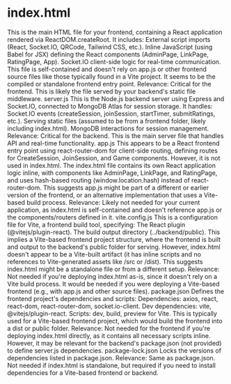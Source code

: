 # index.html
This is the main HTML file for your frontend, containing a React application rendered via ReactDOM.createRoot. It includes:
External script imports (React, Socket.IO, QRCode, Tailwind CSS, etc.).
Inline JavaScript (using Babel for JSX) defining the React components (AdminPage, LinkPage, RatingPage, App).
Socket.IO client-side logic for real-time communication.
This file is self-contained and doesn't rely on app.js or other frontend source files like those typically found in a Vite project. It seems to be the compiled or standalone frontend entry point.
Relevance: Critical for the frontend. This is likely the file served by your backend's static file middleware.
server.js
This is the Node.js backend server using Express and Socket.IO, connected to MongoDB Atlas for session storage.
It handles:
Socket.IO events (createSession, joinSession, startTimer, submitRatings, etc.).
Serving static files (assumed to be from a frontend folder, likely including index.html).
MongoDB interactions for session management.
Relevance: Critical for the backend. This is the main server file that handles API and real-time functionality.
app.js
This appears to be a React frontend entry point using react-router-dom for client-side routing, defining routes for CreateSession, JoinSession, and Game components.
However, it is not used in index.html. The index.html file contains its own React application logic inline, with components like AdminPage, LinkPage, and RatingPage, and uses hash-based routing (window.location.hash) instead of react-router-dom.
This suggests app.js might be part of a different or earlier version of the frontend, or an alternative implementation that uses a Vite-based build process.
Relevance: Likely not needed for your current application, as index.html is self-contained and doesn't reference app.js or the components/routers defined in it.
vite.config.js
This is a configuration file for Vite, a frontend build tool, specifying:
The React plugin (@vitejs/plugin-react).
The build output directory (../backend/public).
This implies a Vite-based frontend project structure, where the frontend is built and output to the backend's public folder for serving.
However, index.html doesn't appear to be a Vite-built artifact (it has inline scripts and no references to Vite-generated assets like /src or /dist). This suggests index.html might be a standalone file or from a different setup.
Relevance: Not needed if you're deploying index.html as-is, since it doesn't rely on a Vite build process. It would be needed if you were deploying a Vite-based frontend (e.g., with app.js and other source files).
package.json
Defines the frontend project's dependencies and scripts:
Dependencies: axios, react, react-dom, react-router-dom, socket.io-client.
Dev dependencies: vite, @vitejs/plugin-react.
Scripts: dev, build, preview for Vite.
This is typically used for a Vite-based frontend project, which would build the frontend into a dist or public folder.
Relevance: Not needed for the frontend if you're deploying index.html directly, as it contains all necessary scripts inline. However, it may be relevant for the backend's package.json (not provided) to define server.js dependencies.
package-lock.json
Locks the versions of dependencies listed in package.json.
Relevance: Same as package.json. Not needed if index.html is standalone, but required if you need to install dependencies for a Vite-based frontend or backend.